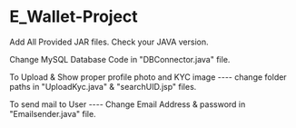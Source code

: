 # E_Wallet-Project

Add All Provided JAR files.
Check your JAVA version.

Change MySQL Database Code in "DBConnector.java" file.

To Upload & Show proper profile photo and KYC image ----
change folder paths in "UploadKyc.java" & "searchUID.jsp" files.


To send mail to User ----
Change Email Address & password in "Emailsender.java" file.
